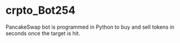 # crpto_Bot254
PancakeSwap bot is programmed in Python to buy and sell tokens in seconds once the target is hit.
